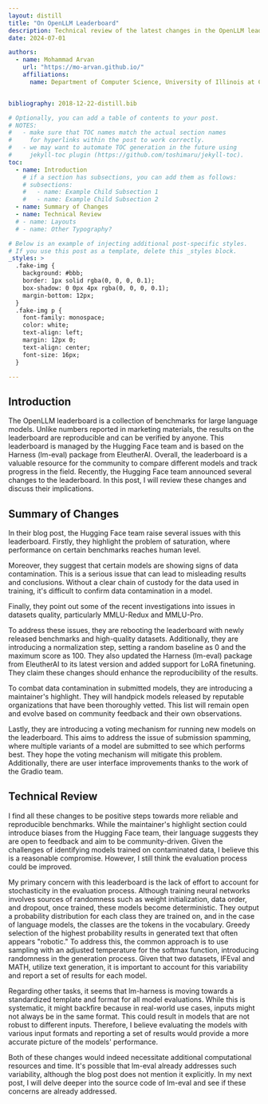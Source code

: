 ```yaml
---
layout: distill
title: "On OpenLLM Leaderboard"
description: Technical review of the latest changes in the OpenLLM leaderboard
date: 2024-07-01

authors:
  - name: Mohammad Arvan
    url: "https://mo-arvan.github.io/"
    affiliations:
      name: Department of Computer Science, University of Illinois at Chicago


bibliography: 2018-12-22-distill.bib

# Optionally, you can add a table of contents to your post.
# NOTES:
#   - make sure that TOC names match the actual section names
#     for hyperlinks within the post to work correctly.
#   - we may want to automate TOC generation in the future using
#     jekyll-toc plugin (https://github.com/toshimaru/jekyll-toc).
toc:
  - name: Introduction
    # if a section has subsections, you can add them as follows:
    # subsections:
    #   - name: Example Child Subsection 1
    #   - name: Example Child Subsection 2
  - name: Summary of Changes
  - name: Technical Review
  # - name: Layouts
  # - name: Other Typography?

# Below is an example of injecting additional post-specific styles.
# If you use this post as a template, delete this _styles block.
_styles: >
  .fake-img {
    background: #bbb;
    border: 1px solid rgba(0, 0, 0, 0.1);
    box-shadow: 0 0px 4px rgba(0, 0, 0, 0.1);
    margin-bottom: 12px;
  }
  .fake-img p {
    font-family: monospace;
    color: white;
    text-align: left;
    margin: 12px 0;
    text-align: center;
    font-size: 16px;
  }

---
```



## Introduction

The OpenLLM leaderboard is a collection of benchmarks for large language models. Unlike numbers reported in marketing materials, the results on the leaderboard are reproducible and can be verified by anyone. This leaderboard is managed by the Hugging Face team and is based on the Harness (lm-eval) package from EleutherAI. Overall, the leaderboard is a valuable resource for the community to compare different models and track progress in the field. Recently, the Hugging Face team announced several changes to the leaderboard. In this post, I will review these changes and discuss their implications.

## Summary of Changes

In their blog post, the Hugging Face team raise several issues with this leaderboard. Firstly, they highlight the problem of saturation, where performance on certain benchmarks reaches human level.

Moreover, they suggest that certain models are showing signs of data contamination. This is a serious issue that can lead to misleading results and conclusions. Without a clear chain of custody for the data used in training, it's difficult to confirm data contamination in a model.

Finally, they point out some of the recent investigations into issues in datasets quality, particularly MMLU-Redux and MMLU-Pro.

To address these issues, they are rebooting the leaderboard with newly released benchmarks and high-quality datasets. Additionally, they are introducing a normalization step, setting a random baseline as 0 and the maximum score as 100. They also updated the Harness (lm-eval) package from EleutherAI to its latest version and added support for LoRA finetuning. They claim these changes should enhance the reproducibility of the results.

To combat data contamination in submitted models, they are introducing a maintainer's highlight. They will handpick models released by reputable organizations that have been thoroughly vetted. This list will remain open and evolve based on community feedback and their own observations.

Lastly, they are introducing a voting mechanism for running new models on the leaderboard. This aims to address the issue of submission spamming, where multiple variants of a model are submitted to see which performs best. They hope the voting mechanism will mitigate this problem. Additionally, there are user interface improvements thanks to the work of the Gradio team.

## Technical Review

I find all these changes to be positive steps towards more reliable and reproducible benchmarks. While the maintainer's highlight section could introduce biases from the Hugging Face team, their language suggests they are open to feedback and aim to be community-driven. Given the challenges of identifying models trained on contaminated data, I believe this is a reasonable compromise. However, I still think the evaluation process could be improved.

My primary concern with this leaderboard is the lack of effort to account for stochasticity in the evaluation process. Although training neural networks involves sources of randomness such as weight initialization, data order, and dropout, once trained, these models become deterministic. They output a probability distribution for each class they are trained on, and in the case of language models, the classes are the tokens in the vocabulary. Greedy selection of the highest probability results in generated text that often appears "robotic." To address this, the common approach is to use sampling with an adjusted temperature for the softmax function, introducing randomness in the generation process. Given that two datasets, IFEval and MATH, utilize text generation, it is important to account for this variability and report a set of results for each model.

Regarding other tasks, it seems that lm-harness is moving towards a standardized template and format for all model evaluations. While this is systematic, it might backfire because in real-world use cases, inputs might not always be in the same format. This could result in models that are not robust to different inputs. Therefore, I believe evaluating the models with various input formats and reporting a set of results would provide a more accurate picture of the models' performance.

Both of these changes would indeed necessitate additional computational resources and time. It's possible that lm-eval already addresses such variability, although the blog post does not mention it explicitly. In my next post, I will delve deeper into the source code of lm-eval and see if these concerns are already addressed.